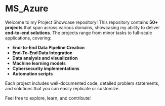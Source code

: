 # MS_Azure
Welcome to my Project Showcase repository! This repository contains **50+ projects** that span across various domains, showcasing my ability to deliver **end-to-end solutions**. The projects range from minor tasks to full-scale applications, covering:

- **End-to-End Data Pipeline Creation**
- **End-To-End Data Integration**
- **Data analysis and visualization**
- **Machine learning models**
- **Cybersecurity implementations**
- **Automation scripts**
  
Each project includes well-documented code, detailed problem statements, and solutions that you can easily replicate or customize.

Feel free to explore, learn, and contribute!
